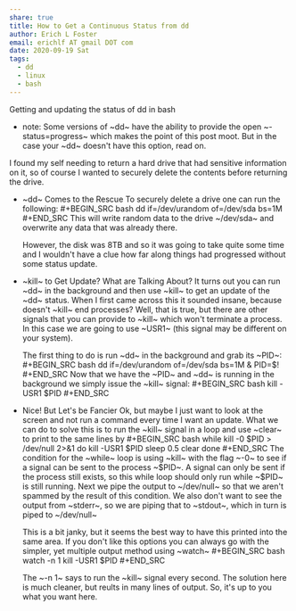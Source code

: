 ```yaml
---
share: true
title: How to Get a Continuous Status from dd
author: Erich L Foster
email: erichlf AT gmail DOT com
date: 2020-09-19 Sat
tags:
  - dd
  - linux
  - bash
---
```


Getting and updating the status of dd in bash

* note:
  Some versions of ~dd~ have the ability to provide the open ~-status=progress~ which makes the
  point of this post moot. But in the case your ~dd~ doesn't have this option, read on.

I found my self needing to return a hard drive that had sensitive information on it, so of course
I wanted to securely delete the contents before returning the drive.

* ~dd~ Comes to the Rescue
  To securely delete a drive one can run the following:
  #+BEGIN_SRC bash
  dd if=/dev/urandom of=/dev/sda bs=1M
  #+END_SRC
  This will write random data to the drive ~/dev/sda~ and overwrite any data that was already there.

  However, the disk was 8TB and so it was going to take quite some time and I wouldn't have a clue
  how far along things had progressed without some status update.

* ~kill~ to Get Update? What are Talking About?
  It turns out you can run ~dd~ in the background and then use ~kill~ to get an update of the ~dd~
  status. When I first came across this it sounded insane, because doesn't ~kill~ end processes?
  Well, that is true, but there are other signals that you can provide to ~kill~ which won't
  terminate a process. In this case we are going to use ~USR1~ (this signal may be different on
  your system).

  The first thing to do is run ~dd~ in the background and grab its ~PID~:
  #+BEGIN_SRC bash
  dd if=/dev/urandom of=/dev/sda bs=1M & PID=$!
  #+END_SRC
  Now that we have the ~PID~ and ~dd~ is running in the background we simply issue the ~kill~ signal:
  #+BEGIN_SRC bash
  kill -USR1 $PID
  #+END_SRC

* Nice! But Let's be Fancier
  Ok, but maybe I just want to look at the screen and not run a command every time I want an update.
  What we can do to solve this is to run the ~kill~ signal in a loop and use ~clear~ to print to the
  same lines by
  #+BEGIN_SRC bash
    while kill -0 $PID > /dev/null 2>&1
    do
      kill -USR1 $PID
      sleep 0.5
      clear
    done
  #+END_SRC
  The condition for the ~while~ loop is using ~kill~ with the flag ~-0~ to see if a signal can be sent
  to the process ~$PID~. A signal can only be sent if the process still exists, so this while loop
  should only run while ~$PID~ is still running. Next we pipe the output to ~/dev/null~ so that we
  aren't spammed by the result of this condition. We also don't want to see the output from ~stderr~,
  so we are piping that to ~stdout~, which in turn is piped to ~/dev/null~

  This is a bit janky, but it seems the best way to have this printed into the same area. If you don't
  like this options you can always go with the simpler, yet multiple output method using ~watch~
  #+BEGIN_SRC bash
  watch -n 1 kill -USR1 $PID
  #+END_SRC

  The ~-n 1~ says to run the ~kill~ signal every second. The solution here is much cleaner, but reults
  in many lines of output. So, it's up to you what you want here.
